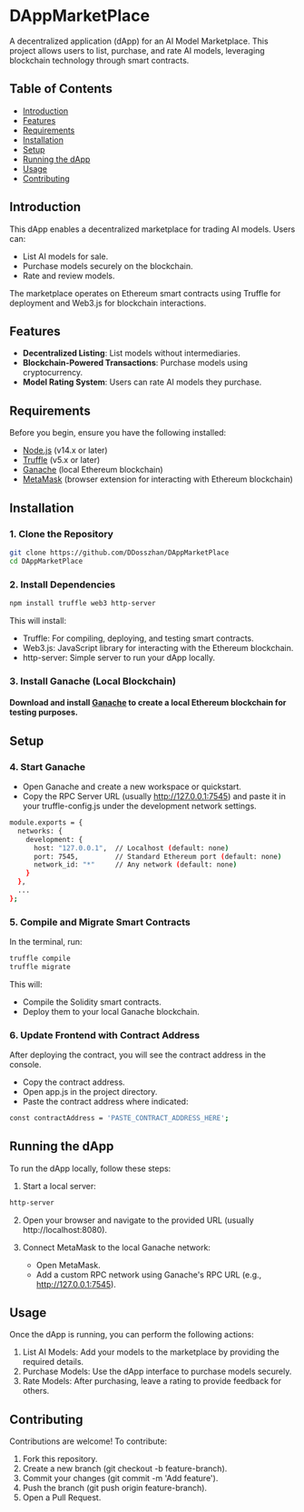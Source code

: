 # DAppMarketPlace

A decentralized application (dApp) for an AI Model Marketplace. This project allows users to list, purchase, and rate AI models, leveraging blockchain technology through smart contracts.

## Table of Contents
- [Introduction](#introduction)
- [Features](#features)
- [Requirements](#requirements)
- [Installation](#installation)
- [Setup](#setup)
- [Running the dApp](#running-the-dapp)
- [Usage](#usage)
- [Contributing](#contributing)

## Introduction

This dApp enables a decentralized marketplace for trading AI models. Users can:
- List AI models for sale.
- Purchase models securely on the blockchain.
- Rate and review models.

The marketplace operates on Ethereum smart contracts using Truffle for deployment and Web3.js for blockchain interactions.

## Features
- **Decentralized Listing**: List models without intermediaries.
- **Blockchain-Powered Transactions**: Purchase models using cryptocurrency.
- **Model Rating System**: Users can rate AI models they purchase.

## Requirements

Before you begin, ensure you have the following installed:
- [Node.js](https://nodejs.org/) (v14.x or later)
- [Truffle](https://www.trufflesuite.com/) (v5.x or later)
- [Ganache](https://www.trufflesuite.com/ganache) (local Ethereum blockchain)
- [MetaMask](https://metamask.io/) (browser extension for interacting with Ethereum blockchain)

## Installation

### 1. Clone the Repository
```bash
git clone https://github.com/DDosszhan/DAppMarketPlace
cd DAppMarketPlace
```


### 2. Install Dependencies
```bash
npm install truffle web3 http-server
```
This will install:

- Truffle: For compiling, deploying, and testing smart contracts.
- Web3.js: JavaScript library for interacting with the Ethereum blockchain.
- http-server: Simple server to run your dApp locally.

### 3. Install Ganache (Local Blockchain)

#### Download and install [Ganache](https://www.trufflesuite.com/ganache) to create a local Ethereum blockchain for testing purposes.

## Setup


### 4. Start Ganache
- Open Ganache and create a new workspace or quickstart.
- Copy the RPC Server URL (usually http://127.0.0.1:7545) and paste it in your truffle-config.js under the development network settings.
```bash
module.exports = {
  networks: {
    development: {
      host: "127.0.0.1",  // Localhost (default: none)
      port: 7545,         // Standard Ethereum port (default: none)
      network_id: "*"     // Any network (default: none)
    }
  },
  ...
};
```

### 5. Compile and Migrate Smart Contracts
In the terminal, run:
```bash
truffle compile
truffle migrate
```
This will:

- Compile the Solidity smart contracts.
- Deploy them to your local Ganache blockchain.

### 6. Update Frontend with Contract Address
After deploying the contract, you will see the contract address in the console.

- Copy the contract address.
- Open app.js in the project directory.
- Paste the contract address where indicated:
```bash
const contractAddress = 'PASTE_CONTRACT_ADDRESS_HERE';
```

## Running the dApp

To run the dApp locally, follow these steps:

1. Start a local server:
```bash
http-server
```
2. Open your browser and navigate to the provided URL (usually http://localhost:8080).

3. Connect MetaMask to the local Ganache network:
   - Open MetaMask.
   - Add a custom RPC network using Ganache's RPC URL (e.g., http://127.0.0.1:7545).
  
## Usage

Once the dApp is running, you can perform the following actions:
1. List AI Models: Add your models to the marketplace by providing the required details.
2. Purchase Models: Use the dApp interface to purchase models securely.
3. Rate Models: After purchasing, leave a rating to provide feedback for others.

## Contributing
Contributions are welcome! To contribute:
1. Fork this repository.
2. Create a new branch (git checkout -b feature-branch).
3. Commit your changes (git commit -m 'Add feature').
4. Push the branch (git push origin feature-branch).
5. Open a Pull Request.
